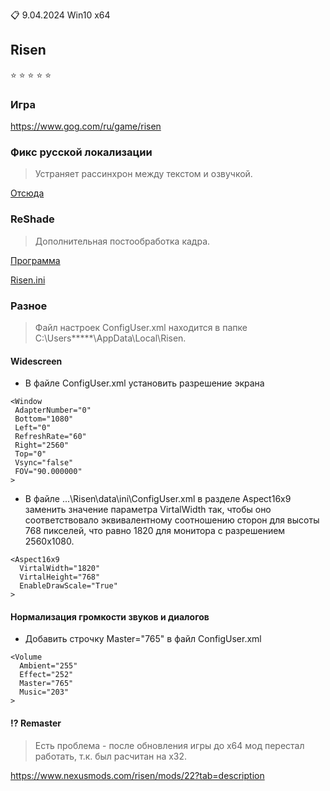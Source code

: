 :clipboard: 9.04.2024 Win10 x64

## Risen

:star: :star: :star: :star: :star:

### Игра

https://www.gog.com/ru/game/risen

### Фикс русской локализации

> Устраняет рассинхрон между текстом и озвучкой.

[Отсюда](https://steamcommunity.com/sharedfiles/filedetails/?id=2404591957)

### ReShade

> Дополнительная постообработка кадра.

[Программа](https://reshade.me/)

[Risen.ini](Risen.ini)

### Разное

> Файл настроек ConfigUser.xml находится в папке C:\Users\*****\AppData\Local\Risen.

#### Widescreen

- В файле ConfigUser.xml установить разрешение экрана
```
<Window
 AdapterNumber="0"
 Bottom="1080"
 Left="0"
 RefreshRate="60"
 Right="2560"
 Top="0"
 Vsync="false"
 FOV="90.000000"
>
```
- В файле ...\Risen\data\ini\ConfigUser.xml в разделе Aspect16x9 заменить значение параметра VirtalWidth так, чтобы оно соответствовало эквивалентному соотношению сторон для высоты 768 пикселей, что равно 1820 для монитора с разрешением 2560x1080.
```
<Aspect16x9
  VirtalWidth="1820"
  VirtalHeight="768"
  EnableDrawScale="True"
>
```

#### Нормализация громкости звуков и диалогов

- Добавить строчку Master="765" в файл ConfigUser.xml

```
<Volume
  Ambient="255"
  Effect="252"
  Master="765"
  Music="203"
>
```

#### ⁉️ Remaster

> Есть проблема - после обновления игры до x64 мод перестал работать, т.к. был расчитан на x32.

https://www.nexusmods.com/risen/mods/22?tab=description
